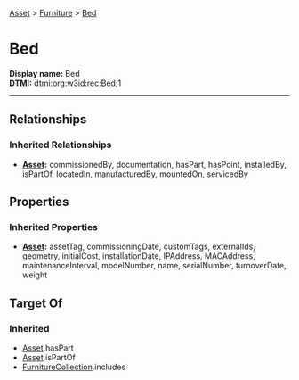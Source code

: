 [Asset](../Asset.md) > [Furniture](Furniture.md) > [Bed](#)
# Bed

**Display name:** Bed<br />
**DTMI:** dtmi:org:w3id:rec:Bed;1

---
## Relationships
### Inherited Relationships
* **[Asset](../Asset.md):** commissionedBy, documentation, hasPart, hasPoint, installedBy, isPartOf, locatedIn, manufacturedBy, mountedOn, servicedBy
## Properties
### Inherited Properties
* **[Asset](../Asset.md):** assetTag, commissioningDate, customTags, externalIds, geometry, initialCost, installationDate, IPAddress, MACAddress, maintenanceInterval, modelNumber, name, serialNumber, turnoverDate, weight
## Target Of
### Inherited
* [Asset](../Asset.md).hasPart
* [Asset](../Asset.md).isPartOf
* [FurnitureCollection](../../Collection/AssetCollection/FurnitureCollection.md).includes
